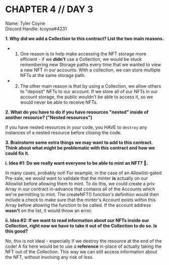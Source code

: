 # CHAPTER 4 // DAY 3

Name: Tyler Coyne  
Discord Handle: tcoyne#4231

**1. Why did we add a Collection to this contract? List the two main reasons.**

- 1. One reason is to help make accessing the NFT storage more efficient - if we **didn't** use a Collection, we would be stuck remembering new Storage paths every time that we wanted to view a new NFT in our accounts. With a collection, we can store multiple NFTs at the same storage path.
- 2. The other main reason is that by using a Collection, we allow others to "deposit" NFTs to our account. If we store all of our NFTs in our account storage, the public wouldn't be able to access it, so we would never be able to receive NFTs.

**2. What do you have to do if you have resources "nested" inside of another resource? ("Nested resources")**

If you have nested resources in your code, you HAVE to `destroy` any instances of a nested resource before closing the code.

**3. Brainstorm some extra things we may want to add to this contract. Think about what might be problematic with this contract and how we could fix it.**

**i. Idea #1: Do we really want everyone to be able to mint an NFT? 🤔.**

In many cases, probably not! For example, in the case of an Allowlist-gated Pre-sale, we would want to validate that the minter **is** actually on our Allowlist before allowing them to mint. To do this, we could create a priv Array in our contract in-advance that contains all of the Accounts which we're permitting to mint. The createNFT() function's definition would then include a check to make sure that the minter's Account exists within this Array before allowing the function to be called. If the account address **wasn't** on the list, it would throw an error.

**ii. Idea #2: If we want to read information about our NFTs inside our Collection, right now we have to take it out of the Collection to do so. Is this good?**

No, this is not ideal - especially if we destroy the resource at the end of the code! A fix here would be to use a **reference** in-place of actually taking the NFT out of the Collection. This way we can still access information about the NFT, without involving any risk of loss.
